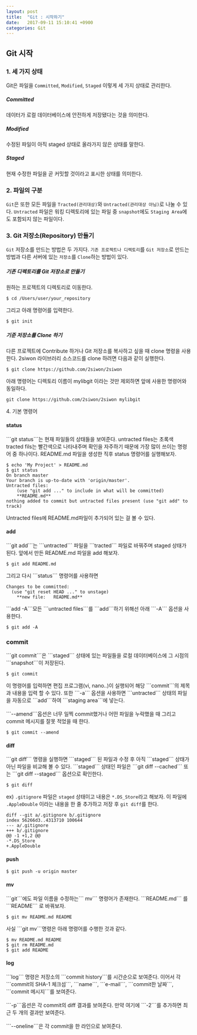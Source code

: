 ```yaml
---
layout: post
title:  "Git : 시작하기"
date:   2017-09-11 15:10:41 +0900
categories: Git
---
```


<h2>Git 시작</h2>

<h3> 1. 세 가지 상태</h3>

Git은 파일을 ```Committed```, ```Modified```, ```Staged``` 이렇게 세 가지 상태로 관리한다.
<h5>Committed</h5>
데이터가 로컬 데이터베이스에 안전하게 저장됐다는 것을 의미한다.
<h5>Modified</h5>
수정된 파일이 아직 staged 상태로 올라가지 않은 상태를 말한다.
<h5>Staged</h5>
현재 수정한 파일을 곧 커밋할 것이라고 표시한 상태를 의미한다.

<h3>2. 파일의 구분</h3>

```Git```은 또한 모든 파일을 ```Tracted(관리대상)```와 ```Untracted(관리대상 아님)```로 나눌 수 있다.
```Untracted``` 파일은 워킹 디렉토리에 있는 파일 중 ```snapshot```에도 ```Staging Area```에도 포함되지 않는 파일이다.

<h3>3. Git 저장소(Repository) 만들기</h3>

```Git``` 저장소를 만드는 방법은 두 가지다. ```기존 프로젝트나 디렉토리```를 ```Git 저장소```로 만드는 방법과 다른 서버에 있는 ```저장소```를 ```Clone```하는 방법이 있다.

<h5>기존 디렉토리를 Git 저장소로 만들기</h5>
원하는 프로젝트의 디렉토리로 이동한다.
<pre><code>$ cd /Users/user/your_repository </code></pre>
그리고 아래 명령어를 입력한다.
<pre><code>$ git init </code></pre>

<h5> 기준 저장소를 Clone 하기</h5>
다른 프로젝트에 Contribute 하거나 Git 저장소를 복사하고 싶을 때 clone 명령을 사용한다.
2siwon 라이브러리 소스코드를 clone 하려면 다음과 같이 실행한다.
<pre><code>$ git clone https://github.com/2siwon/2siwon </code></pre>

아래 명령어는 디렉토리 이름이 mylibgit 이라는 것만 제외하면 앞에 사용한 명령어와 동일하다.
<pre><code>git clone https://github.com/2siwon/2siwon mylibgit </code></pre>

</h3>4. 기본 명령어</h3>

<h4>status</h4>
```git status```는 현재 파일들의 상태들을 보여준다. untracted files는 초록색 tracted fils는 빨간색으로 나타내주며 확인을 자주하기 때문에 가장 많이 쓰이는 명령어 중 하나이다.
README.md 파일을 생성한 직후  status 명령어를 실행해보자.
<pre><code>$ echo 'My Project' > README.md
$ git status
On branch master
Your branch is up-to-date with 'origin/master'.
Untracted files:
	(use "git add <file>..." to include in what will be committed)
	**README.md**
nothing added to commit but untracted files present (use "git add" to track)</code></pre>
Untracted files에 README.md파일이 추가되어 있는 걸 볼 수 있다.

<h4>add</h4>
```git add```는 ```untracted``` 파일을 ```tracted``` 파일로 바꿔주며 staged 상태가 된다.
앞에서 만든 README.md 파일을 add 해보자.
<pre><code>$ git add README.md</code></pre>
그리고 다시 ```status``` 명령어를 사용하면
<pre><code>Changes to be committed:
  (use "git reset HEAD <file>..." to unstage)
	**new file:   README.md**</code></pre>
```add -A```모든 ```untracted files```를 ```add```하기 위해선 아래 ```-A``` 옵션을 사용한다.

<pre><code>$ git add -A </code></pre>

<h3>commit</h3>
```git commit```은 ```staged``` 상태에 있는 파일들을 로컬 데이터베이스에 그 시점의 ```snapshot```이 저장된다.
<pre><code>$ git commit</code></pre>
이 명령어를 입력하면 편집 프로그램(vi, nano..)이 실행되어 해당 ```commit```의 제목과 내용을 입력 할 수 있다. 또한 ```-a``` 옵션을 사용하면 ```untracted``` 상태의 파일을 자동으로 ```add```하여 ```staging area```에 넣는다.<br><br>
```--amend```옵션은 너무 일찍 commit했거나 어떤 파일을 누락했을 때 그리고 commit 메시지를 잘못 적었을 때 한다.
<pre><code>$ git commit --amend</code></pre>

<h4>diff</h4>
```git diff``` 명령을 실행하면 ```staged``` 된 파일과 수정 후 아직 ```staged``` 상태가 아닌 파일을 비교해 볼 수 있다. ```staged``` 상태인 파일은 ```git diff --cached``` 또는 ```git diff --staged``` 옵션으로 확인한다.

<pre><code>$ git diff</code></pre>
ex) ```.gitignore``` 파일은 ```staged``` 상태이고 내용은 ```*.DS_Store```라고 해보자. 이 파일에 ```.AppleDouble``` 이라는 내용을 한 줄 추가하고 저장 후 ```git diff```를 한다.
<pre><code>diff --git a/.gitignore b/.gitignore
index 56266d3..4313710 100644
--- a/.gitignore
+++ b/.gitignore
@@ -1 +1,2 @@
-*.DS_Store
+.AppleDouble</code></pre>

<h4>push</h4>
<pre><code>$ git push -u origin master </code></pre>

<h4>mv</h4>
```git```에도 파일 이름을 수정하는``` mv``` 명령어가 존재한다. ```README.md``` 를 ```README``` 로 바꿔보자.
<pre><code>$ git mv README.md README </code></pre>
사실 ```git mv```명령은 아래 명령어를 수행한 것과 같다.
<pre><code>$ mv README.md README
$ git rm README.md
$ git add README </code></pre>

<h4>log</h4>
```log``` 명령은 저장소의 ```commit history```를 시간순으로 보여준다. 이어서 각 ```commit의 SHA-1 체크섬```, ```name```, ```e-mail```, ```commit한 날짜```, ```commit 메시지```를 보여준다.
<br><br>
```-p```옵션은 각 commit의 diff 결과를 보여준다. 만약 여기에 ```-2```를 추가하면 최근 두 개의 결과만 보여준다.
<br><br>
```--oneline```은 각 commit을 한 라인으로 보여준다.
